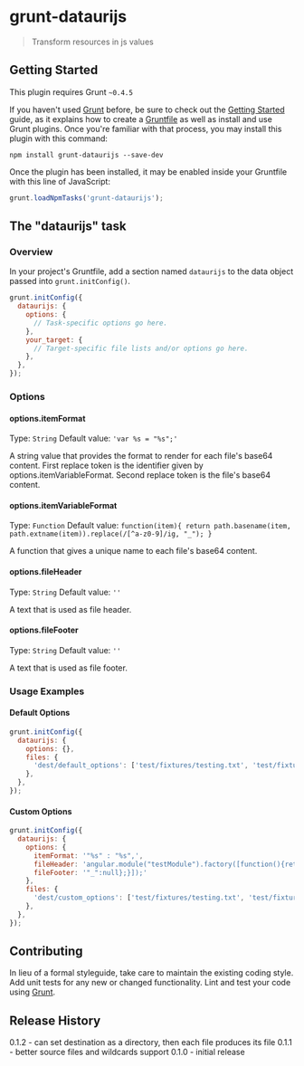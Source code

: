 # grunt-dataurijs

> Transform resources in js values

## Getting Started
This plugin requires Grunt `~0.4.5`

If you haven't used [Grunt](http://gruntjs.com/) before, be sure to check out the [Getting Started](http://gruntjs.com/getting-started) guide, as it explains how to create a [Gruntfile](http://gruntjs.com/sample-gruntfile) as well as install and use Grunt plugins. Once you're familiar with that process, you may install this plugin with this command:

```shell
npm install grunt-dataurijs --save-dev
```

Once the plugin has been installed, it may be enabled inside your Gruntfile with this line of JavaScript:

```js
grunt.loadNpmTasks('grunt-dataurijs');
```

## The "dataurijs" task

### Overview
In your project's Gruntfile, add a section named `dataurijs` to the data object passed into `grunt.initConfig()`.

```js
grunt.initConfig({
  dataurijs: {
    options: {
      // Task-specific options go here.
    },
    your_target: {
      // Target-specific file lists and/or options go here.
    },
  },
});
```

### Options

#### options.itemFormat
Type: `String`
Default value: `'var %s = "%s";'`

A string value that provides the format to render for each file's base64 content.
First replace token is the identifier given by options.itemVariableFormat.
Second replace token is the file's base64 content.

#### options.itemVariableFormat
Type: `Function`
Default value: `function(item){
                          return path.basename(item, path.extname(item)).replace(/[^a-z0-9]/ig, "_");
                      }`

A function that gives a unique name to each file's base64 content.

#### options.fileHeader
Type: `String`
Default value: `''`

A text that is used as file header.

#### options.fileFooter
Type: `String`
Default value: `''`

A text that is used as file footer.

### Usage Examples

#### Default Options

```js
grunt.initConfig({
  dataurijs: {
    options: {},
    files: {
      'dest/default_options': ['test/fixtures/testing.txt', 'test/fixtures/image.png', 'test/fixtures/sounds/test.mp3'],
    },
  },
});
```

#### Custom Options

```js
grunt.initConfig({
  dataurijs: {
    options: {
      itemFormat: '"%s" : "%s",',
      fileHeader: 'angular.module("testModule").factory([function(){return {',
      fileFooter: '"_":null};}]);'
    },
    files: {
      'dest/custom_options': ['test/fixtures/testing.txt', 'test/fixtures/image.png', 'test/fixtures/sounds/test.mp3'],
    },
  },
});
```

## Contributing
In lieu of a formal styleguide, take care to maintain the existing coding style. Add unit tests for any new or changed functionality. Lint and test your code using [Grunt](http://gruntjs.com/).

## Release History
0.1.2 - can set destination as a directory, then each file produces its file
0.1.1 - better source files and wildcards support
0.1.0 - initial release

